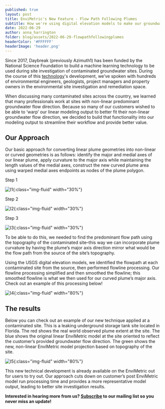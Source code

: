 ```yaml
---
published: true
layout: post
title: EnviMetric's New Feature - Flow Path Following Plumes
subtitle: How we're using digital elevation models to make our groundwater plume models more representative of non-linear flow path conditions.
date: 2022-06-29
author: anna_harrington
folder: blog/assets/2022-06-29-flowpathfollowingplumes
headerColor: '#FFFFFF'
headerImage: 'header.png'
---
```

Since 2017, Daybreak (previously Azimuth1) has been funded by the National Science Foundation to build a machine learning technology to be used during site investigation of contaminated groundwater sites.  During the course of this [technology](https://www.azimuth1.com/envimetric)'s development, we’ve spoken with hundreds of environmental engineers, geologists, project managers and property owners in the environmental site investigation and remediation space.
          
When discussing many contaminated sites across the country, we learned that many professionals work at sites with non-linear predominant groundwater flow direction.  Because so many of our customers wished to be able to ‘warp’ our linear modeling output to better fit their non-linear groundwater flow direction, we decided to build that functionality into our modeling output to streamline their workflow and provide better value.

## Our Approach

Our basic approach for converting linear plume geometries into non-linear or curved geometries is as follows: identify the major and medial axes of our linear plume, apply curvature to the major axis while maintaining the length values of the medial axes, construct the new curved plume area using warped medial axes endpoints as nodes of the plume polygon.

Step 1

![I1]({{site.baseurl}}/{{page.folder}}/step1.png){:class="img-fluid" width="30%"}

Step 2

![I2]({{site.baseurl}}/{{page.folder}}/step2.png){:class="img-fluid" width="30%"}

Step 3

![I3]({{site.baseurl}}/{{page.folder}}/step3.png){:class="img-fluid" width="30%"}

To be able to do this, we needed to find the predominant flow path using the topography of the contaminated site–this way we can incorporate plume curvature by having the plume’s major axis direction mirror what would be the flow path from the source of the site’s topography.

Using the USGS digital elevation models, we identified the flowpath at each contaminated site from the source, then performed flowline processing.  Our flowline processing simplified and then smoothed the flowline; this smoothed flowline is what we then used for our curved plume’s major axis. Check out an example of this processing below!

![I4]({{site.baseurl}}/{{page.folder}}/flowlineprocessing.png){:class="img-fluid" width="80%"}


## The results

Below you can check out an example of our new technique applied at a contaminated site.  This is a leaking underground storage tank site located in Florida.  The red shows the real world observed plume extent at the site.  The blue shows the original linear EnviMetric model at the site oriented to reflect the customer’s provided groundwater flow direction.  The green shows the new, non-linear EnviMetric model projection based on topography of the site.  

![I5]({{site.baseurl}}/{{page.folder}}/example.png){:class="img-fluid" width="80%"}

This new technical development is already available on the EnviMetric out for users to try out.   Our approach cuts down on customer’s post EnviMetric model run processing time and provides a more representative model output, leading to better site investigation results.



**Interested in hearing more from us? [Subscribe](https://www.azimuth1.com/envimetric-insights.html) to our mailing list so you never miss an update!**






